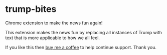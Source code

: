 # trump-bites
Chrome extension to make the news fun again!

This extension makes the news fun by replacing all instances of Trump with
text that is more applicable to how we all feel.

If you like this then [buy me a coffee](https://www.buymeacoffee.com/mirswith)
to help continue support.  Thank you.
